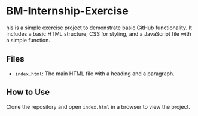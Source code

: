 # BM-Internship-Exercise

his is a simple exercise project to demonstrate basic GitHub functionality. It includes a basic HTML structure, CSS for styling, and a JavaScript file with a simple function.

## Files

- `index.html`: The main HTML file with a heading and a paragraph.

## How to Use

Clone the repository and open `index.html` in a browser to view the project.
